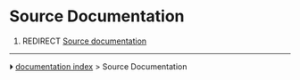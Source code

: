 # Source Documentation
1.  REDIRECT [Source documentation](Source_documentation.md)



---
⏵ [documentation index](../README.md) > Source Documentation
